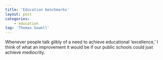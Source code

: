 ```yaml
---
title: 'Education benchmarks'
layout: post
categories:
    - education
tag: 'Thomas Sowell'
---
```


Whenever people talk glibly of a need to achieve educational ‘excellence,’ I think of what an improvement it would be if our public schools could just achieve mediocrity.